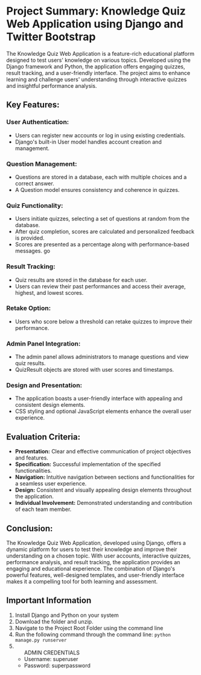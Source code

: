 # Project Summary: Knowledge Quiz Web Application using Django and Twitter Bootstrap

The Knowledge Quiz Web Application is a feature-rich educational platform designed to test users' knowledge on various topics. Developed using the Django framework and Python, the application offers engaging quizzes, result tracking, and a user-friendly interface. The project aims to enhance learning and challenge users' understanding through interactive quizzes and insightful performance analysis.

## Key Features:

### User Authentication:
- Users can register new accounts or log in using existing credentials.
- Django's built-in User model handles account creation and management.

### Question Management:
- Questions are stored in a database, each with multiple choices and a correct answer.
- A Question model ensures consistency and coherence in quizzes.

### Quiz Functionality:
- Users initiate quizzes, selecting a set of questions at random from the database.
- After quiz completion, scores are calculated and personalized feedback is provided.
- Scores are presented as a percentage along with performance-based messages.
go
### Result Tracking:
- Quiz results are stored in the database for each user.
- Users can review their past performances and access their average, highest, and lowest scores.

### Retake Option:
- Users who score below a threshold can retake quizzes to improve their performance.

### Admin Panel Integration:
- The admin panel allows administrators to manage questions and view quiz results.
- QuizResult objects are stored with user scores and timestamps.

### Design and Presentation:
- The application boasts a user-friendly interface with appealing and consistent design elements.
- CSS styling and optional JavaScript elements enhance the overall user experience.

## Evaluation Criteria:
- **Presentation:** Clear and effective communication of project objectives and features.
- **Specification:** Successful implementation of the specified functionalities.
- **Navigation:** Intuitive navigation between sections and functionalities for a seamless user experience.
- **Design:** Consistent and visually appealing design elements throughout the application.
- **Individual Involvement:** Demonstrated understanding and contribution of each team member.

## Conclusion:
The Knowledge Quiz Web Application, developed using Django, offers a dynamic platform for users to test their knowledge and improve their understanding on a chosen topic. With user accounts, interactive quizzes, performance analysis, and result tracking, the application provides an engaging and educational experience. The combination of Django's powerful features, well-designed templates, and user-friendly interface makes it a compelling tool for both learning and assessment.

<h2>Important Information</h2>
<p>
    <ol>
        <li>Install Django and Python on your system</li>
        <li>Download the folder and unzip.</li>
        <li>Navigate to the Project Root Folder using the command line</li>
        <li>Run the following command through the command line: <code>python manage.py runserver</code></li>
        <li>
            <ul> ADMIN CREDENTIALS
                <li>Username: superuser</li>
                <li>Password: superpassword</li>
            </ul>
        </li>
    </ol>
</p>

